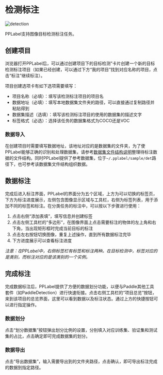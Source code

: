 # 检测标注

![detection](https://user-images.githubusercontent.com/71769312/181412379-42721d08-aba2-4e73-a2ae-f925721b4b03.png)

PPLabel支持图像目标检测标注任务。

## 创建项目

浏览器打开PPLabel后，可以通过创建项目下的目标检测”卡片创建一个新的目标检测标注项目（如果已经创建，可以通过下方“我的项目”找到对应名称的项目，点击“标注”继续标注）。

项目创建选项卡有如下选项需要填写：

- 项目名称（必填）：填写该检测标注项目的项目名
- 数据地址（必填）：填写本地数据集文件夹的路径，可以直接通过复制路径并粘贴得到
- 数据集描述（选填）：填写该检测标注项目的使用的数据集的描述文字
- 标签格式（必选）：选择该任务的数据集格式为COCO还是VOC

### 数据导入

在创建项目时需要填写数据地址，该地址对应的是数据集的文件夹，为了使PPLabel能够正确的识别和处理数据集，请参考[数据集文件结构说明](dataset_file_structure.md)整理待标注数据的文件结构。同时PPLabel提供了参考数据集，位于`~/.pplabel/sample/det`路径下，也可参考该数据集文件结构组织数据。

## 数据标注

完成后进入标注界面，PPLabel的界面分为五个区域，上方为可以切换的标签页，下方为标注进度展示，左侧包含图像显示区域与工具栏，右侧为标签列表，用于添加不同的标签和标注。在分类任务的标注中，可以按以下步骤进行使用：

1. 点击右侧“添加表填”，填写信息并创建标签
2. 点击左侧工具栏的“多边形”，在图像界面上点击需要标注的物体的左上角和右下角，当出现矩形框时完成当前目标的标注
3. 点击左右按钮切换图像，重复上述操作，直到所有数据标注完毕
4. 下方进度展示可以查看标注进度

*注意：在PPLabel中，右侧标签栏有标签和标注两种。在目标检测中，标签对应的是类别，而标注对应的是该类别的一个实例。*

## 完成标注

完成数据标注后，PPLabel提供了方便的数据划分功能，以便与Paddle其他工具套件（如PaddleDetection）进行快速衔接。点击右侧工具栏的“项目总览”按钮，来到该项目的总览界面，这里可以看到数据以及标注状态。通过上方的快捷按钮可以进行指定操作。

### 数据划分

点击“划分数据集”按钮弹出划分比例的设置，分别填入对应训练集、验证集和测试集的占比，点击确定即可完成数据集的划分。

### 数据导出

点击“导出数据集”，输入需要导出到的文件夹路径，点击确认，即可导出标注完成的数据到指定路径。